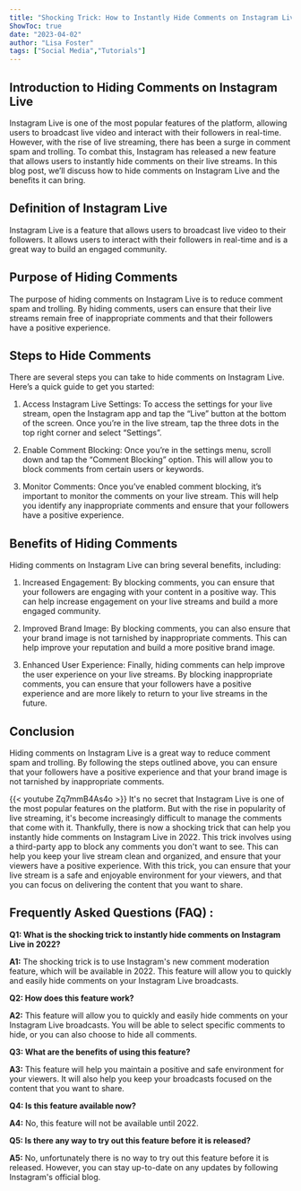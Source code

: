 ```yaml
---
title: "Shocking Trick: How to Instantly Hide Comments on Instagram Live in 2022!"
ShowToc: true 
date: "2023-04-02"
author: "Lisa Foster" 
tags: ["Social Media","Tutorials"]
---
```

## Introduction to Hiding Comments on Instagram Live

Instagram Live is one of the most popular features of the platform, allowing users to broadcast live video and interact with their followers in real-time. However, with the rise of live streaming, there has been a surge in comment spam and trolling. To combat this, Instagram has released a new feature that allows users to instantly hide comments on their live streams. In this blog post, we’ll discuss how to hide comments on Instagram Live and the benefits it can bring. 

## Definition of Instagram Live

Instagram Live is a feature that allows users to broadcast live video to their followers. It allows users to interact with their followers in real-time and is a great way to build an engaged community. 

## Purpose of Hiding Comments

The purpose of hiding comments on Instagram Live is to reduce comment spam and trolling. By hiding comments, users can ensure that their live streams remain free of inappropriate comments and that their followers have a positive experience. 

## Steps to Hide Comments

There are several steps you can take to hide comments on Instagram Live. Here’s a quick guide to get you started: 

1. Access Instagram Live Settings: To access the settings for your live stream, open the Instagram app and tap the “Live” button at the bottom of the screen. Once you’re in the live stream, tap the three dots in the top right corner and select “Settings”. 

2. Enable Comment Blocking: Once you’re in the settings menu, scroll down and tap the “Comment Blocking” option. This will allow you to block comments from certain users or keywords. 

3. Monitor Comments: Once you’ve enabled comment blocking, it’s important to monitor the comments on your live stream. This will help you identify any inappropriate comments and ensure that your followers have a positive experience. 

## Benefits of Hiding Comments

Hiding comments on Instagram Live can bring several benefits, including: 

1. Increased Engagement: By blocking comments, you can ensure that your followers are engaging with your content in a positive way. This can help increase engagement on your live streams and build a more engaged community. 

2. Improved Brand Image: By blocking comments, you can also ensure that your brand image is not tarnished by inappropriate comments. This can help improve your reputation and build a more positive brand image. 

3. Enhanced User Experience: Finally, hiding comments can help improve the user experience on your live streams. By blocking inappropriate comments, you can ensure that your followers have a positive experience and are more likely to return to your live streams in the future. 

## Conclusion

Hiding comments on Instagram Live is a great way to reduce comment spam and trolling. By following the steps outlined above, you can ensure that your followers have a positive experience and that your brand image is not tarnished by inappropriate comments.

{{< youtube Zq7mmB4As4o >}} 
It's no secret that Instagram Live is one of the most popular features on the platform. But with the rise in popularity of live streaming, it's become increasingly difficult to manage the comments that come with it. Thankfully, there is now a shocking trick that can help you instantly hide comments on Instagram Live in 2022. This trick involves using a third-party app to block any comments you don't want to see. This can help you keep your live stream clean and organized, and ensure that your viewers have a positive experience. With this trick, you can ensure that your live stream is a safe and enjoyable environment for your viewers, and that you can focus on delivering the content that you want to share.

## Frequently Asked Questions (FAQ) :
**Q1: What is the shocking trick to instantly hide comments on Instagram Live in 2022?**

**A1:** The shocking trick is to use Instagram's new comment moderation feature, which will be available in 2022. This feature will allow you to quickly and easily hide comments on your Instagram Live broadcasts.

**Q2: How does this feature work?**

**A2:** This feature will allow you to quickly and easily hide comments on your Instagram Live broadcasts. You will be able to select specific comments to hide, or you can also choose to hide all comments.

**Q3: What are the benefits of using this feature?**

**A3:** This feature will help you maintain a positive and safe environment for your viewers. It will also help you keep your broadcasts focused on the content that you want to share.

**Q4: Is this feature available now?**

**A4:** No, this feature will not be available until 2022.

**Q5: Is there any way to try out this feature before it is released?**

**A5:** No, unfortunately there is no way to try out this feature before it is released. However, you can stay up-to-date on any updates by following Instagram's official blog.




